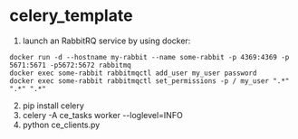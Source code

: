 # celery_template

1. launch an RabbitRQ service by using docker:

```
docker run -d --hostname my-rabbit --name some-rabbit -p 4369:4369 -p 5671:5671 -p5672:5672 rabbitmq
docker exec some-rabbit rabbitmqctl add_user my_user password
docker exec some-rabbit rabbitmqctl set_permissions -p / my_user ".*" ".*" ".*"
```
2. pip install celery
3. celery -A ce_tasks worker --loglevel=INFO
4. python ce_clients.py